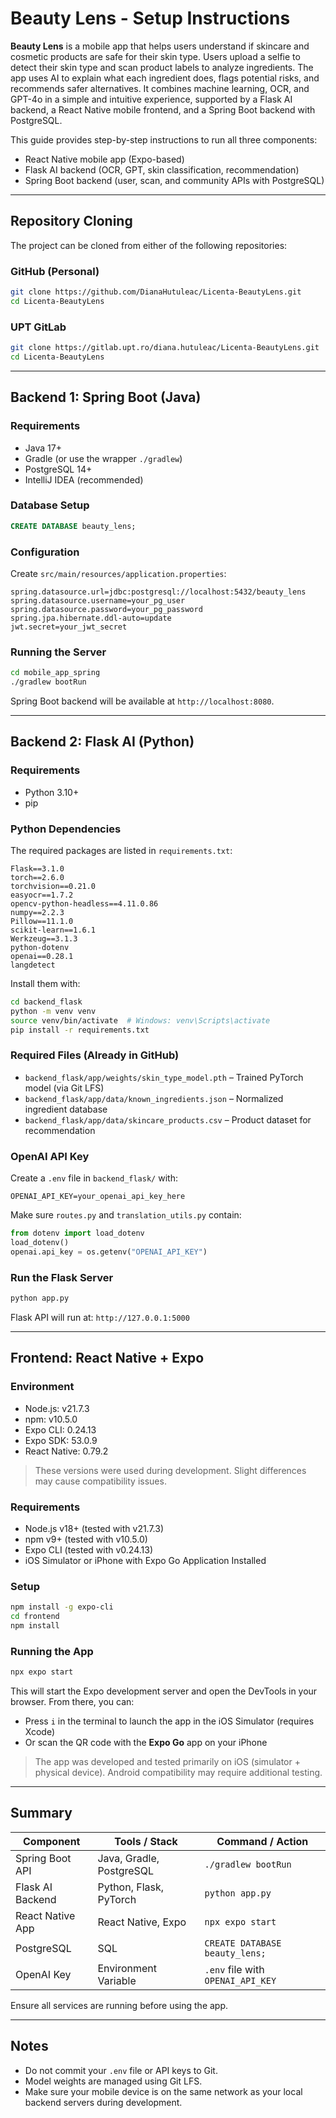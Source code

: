 # Beauty Lens - Setup Instructions

**Beauty Lens** is a mobile app that helps users understand if skincare and cosmetic products are safe for their skin type. Users upload a selfie to detect their skin type and scan product labels to analyze ingredients. The app uses AI to explain what each ingredient does, flags potential risks, and recommends safer alternatives. It combines machine learning, OCR, and GPT-4o in a simple and intuitive experience, supported by a Flask AI backend, a React Native mobile frontend, and a Spring Boot backend with PostgreSQL.

This guide provides step-by-step instructions to run all three components:

- React Native mobile app (Expo-based)
- Flask AI backend (OCR, GPT, skin classification, recommendation)
- Spring Boot backend (user, scan, and community APIs with PostgreSQL)

---

## Repository Cloning

The project can be cloned from either of the following repositories:

### GitHub (Personal)

```bash
git clone https://github.com/DianaHutuleac/Licenta-BeautyLens.git
cd Licenta-BeautyLens
```

### UPT GitLab

```bash
git clone https://gitlab.upt.ro/diana.hutuleac/Licenta-BeautyLens.git
cd Licenta-BeautyLens
```

---

## Backend 1: Spring Boot (Java)

### Requirements

- Java 17+
- Gradle (or use the wrapper `./gradlew`)
- PostgreSQL 14+
- IntelliJ IDEA (recommended)

### Database Setup

```sql
CREATE DATABASE beauty_lens;
```

### Configuration

Create `src/main/resources/application.properties`:

```properties
spring.datasource.url=jdbc:postgresql://localhost:5432/beauty_lens
spring.datasource.username=your_pg_user
spring.datasource.password=your_pg_password
spring.jpa.hibernate.ddl-auto=update
jwt.secret=your_jwt_secret
```

### Running the Server

```bash
cd mobile_app_spring
./gradlew bootRun
```

Spring Boot backend will be available at `http://localhost:8080`.

---

## Backend 2: Flask AI (Python)

### Requirements

- Python 3.10+
- pip

### Python Dependencies

The required packages are listed in `requirements.txt`:

```
Flask==3.1.0
torch==2.6.0
torchvision==0.21.0
easyocr==1.7.2
opencv-python-headless==4.11.0.86
numpy==2.2.3
Pillow==11.1.0
scikit-learn==1.6.1
Werkzeug==3.1.3
python-dotenv
openai==0.28.1
langdetect
```

Install them with:

```bash
cd backend_flask
python -m venv venv
source venv/bin/activate  # Windows: venv\Scripts\activate
pip install -r requirements.txt
```

### Required Files (Already in GitHub)

- `backend_flask/app/weights/skin_type_model.pth` – Trained PyTorch model (via Git LFS)
- `backend_flask/app/data/known_ingredients.json` – Normalized ingredient database
- `backend_flask/app/data/skincare_products.csv` – Product dataset for recommendation

### OpenAI API Key

Create a `.env` file in `backend_flask/` with:

```
OPENAI_API_KEY=your_openai_api_key_here
```

Make sure `routes.py` and `translation_utils.py` contain:

```python
from dotenv import load_dotenv
load_dotenv()
openai.api_key = os.getenv("OPENAI_API_KEY")
```

### Run the Flask Server

```bash
python app.py
```

Flask API will run at: `http://127.0.0.1:5000`

---

## Frontend: React Native + Expo

### Environment

- Node.js: v21.7.3
- npm: v10.5.0
- Expo CLI: 0.24.13
- Expo SDK: 53.0.9
- React Native: 0.79.2

> These versions were used during development. Slight differences may cause compatibility issues.

### Requirements

- Node.js v18+ (tested with v21.7.3)
- npm v9+ (tested with v10.5.0)
- Expo CLI (tested with v0.24.13)
- iOS Simulator or iPhone with Expo Go Application Installed

### Setup

```bash
npm install -g expo-cli
cd frontend
npm install
```

### Running the App

```bash
npx expo start
```

This will start the Expo development server and open the DevTools in your browser. From there, you can:

- Press `i` in the terminal to launch the app in the iOS Simulator (requires Xcode)
- Or scan the QR code with the **Expo Go** app on your iPhone

> The app was developed and tested primarily on iOS (simulator + physical device). Android compatibility may require additional testing.

---

## Summary

| Component        | Tools / Stack            | Command / Action                  |
| ---------------- | ------------------------ | --------------------------------- |
| Spring Boot API  | Java, Gradle, PostgreSQL | `./gradlew bootRun`               |
| Flask AI Backend | Python, Flask, PyTorch   | `python app.py`                   |
| React Native App | React Native, Expo       | `npx expo start`                  |
| PostgreSQL       | SQL                      | `CREATE DATABASE beauty_lens;`    |
| OpenAI Key       | Environment Variable     | `.env` file with `OPENAI_API_KEY` |

Ensure all services are running before using the app.

---

## Notes

- Do not commit your `.env` file or API keys to Git.
- Model weights are managed using Git LFS.
- Make sure your mobile device is on the same network as your local backend servers during development.

